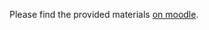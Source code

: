 
Please find the provided materials [on moodle](https://moodle.cs.colorado.edu/mod/assign/view.php?id=30574).
